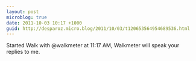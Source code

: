 ```yaml
---
layout: post
microblog: true
date: 2011-10-03 10:17 +1000
guid: http://desparoz.micro.blog/2011/10/03/t120653564954689536.html
---
```

Started Walk with @walkmeter at 11:17 AM, Walkmeter will speak your replies to me.
